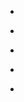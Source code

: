 
- [](/2016/09/781759397634584576/)

- [](/2016/03/715349835251994625/)

- [](/2016/03/10154412818758912/)

- [](/2016/03/705778442252357633/)

- [](/2016/03/704705986611707904/)
